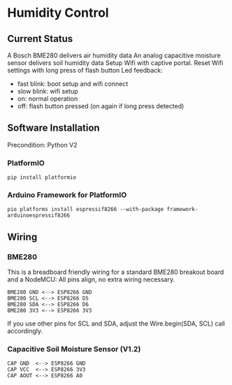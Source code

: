 # Humidity Control

## Current Status

A Bosch BME280 delivers air humidity data
An analog capacitive moisture sensor delivers soil humidity data
Setup Wifi with captive portal.
Reset Wifi settings with long press of flash button
Led feedback:
* fast blink: boot setup and wifi connect
* slow blink: wifi setup
* on: normal operation
* off: flash button pressed (on again if long press detected)

## Software Installation

Precondition: Python V2

### PlatformIO

    pip install platformio

### Arduino Framework for PlatformIO

    pio platforms install espressif8266 --with-package framework-arduinoespressif8266

## Wiring

### BME280

This is a breadboard friendly wiring for a standard BME280 breakout board and a NodeMCU:
All pins align, no extra wiring necessary.

    BME280 GND <--> ESP8266 GND
    BME280 SCL <--> ESP8266 D5
    BME280 SDA <--> ESP8266 D6
    BME280 3V3 <--> ESP8266 3V3

If you use other pins for SCL and SDA, adjust the Wire.begin(SDA, SCL) call accordingly.

### Capacitive Soil Moisture Sensor (V1.2)

    CAP GND  <--> ESP8266 GND
    CAP VCC  <--> ESP8266 3V3
    CAP AOUT <--> ESP8266 A0
